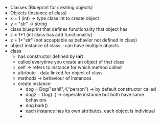 - Classes (Blueprint for creating objects)
- Objects (Instance of class)
- x = 1 (int) -> type class int to create object
- y = "str" -> string
- class blueprint that defines functionality that object has
- z = 1+1 (int class has add functionality)
- z = 1+"str" (not acceptable as behavior not defined in class)
- object instance of class - can have multiple objects
- class 
    - has constructor defined by __init__
    - called everytime you create an object of that class
    - self -> refers to instance for which method called
    - attribute - data linked for object of class
    - methods -> behaviour of instances 
    - create instance 
        - dog = Dog("sahil",4,"person") -> by default constructor called
        - dog2 = Dog(..) -> seperate instance but both have same behaviors
        - dog.bark()
        - each instance has its own attributes. each object is individual
        - 

